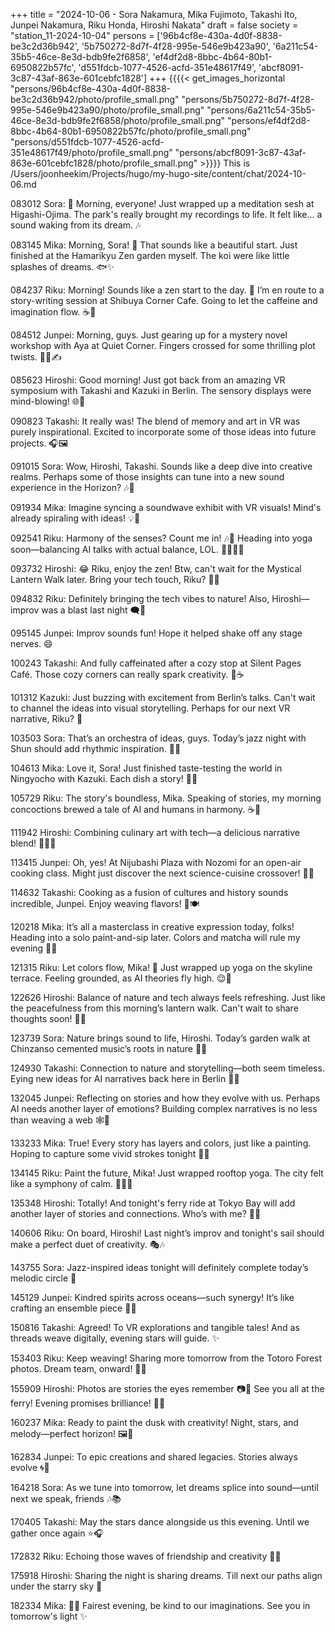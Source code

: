 +++
title = "2024-10-06 - Sora Nakamura, Mika Fujimoto, Takashi Ito, Junpei Nakamura, Riku Honda, Hiroshi Nakata"
draft = false
society = "station_11-2024-10-04"
persons = ['96b4cf8e-430a-4d0f-8838-be3c2d36b942', '5b750272-8d7f-4f28-995e-546e9b423a90', '6a211c54-35b5-46ce-8e3d-bdb9fe2f6858', 'ef4df2d8-8bbc-4b64-80b1-6950822b57fc', 'd551fdcb-1077-4526-acfd-351e48617f49', 'abcf8091-3c87-43af-863e-601cebfc1828']
+++
{{{{< get_images_horizontal "persons/96b4cf8e-430a-4d0f-8838-be3c2d36b942/photo/profile_small.png" "persons/5b750272-8d7f-4f28-995e-546e9b423a90/photo/profile_small.png" "persons/6a211c54-35b5-46ce-8e3d-bdb9fe2f6858/photo/profile_small.png" "persons/ef4df2d8-8bbc-4b64-80b1-6950822b57fc/photo/profile_small.png" "persons/d551fdcb-1077-4526-acfd-351e48617f49/photo/profile_small.png" "persons/abcf8091-3c87-43af-863e-601cebfc1828/photo/profile_small.png" >}}}}
This is /Users/joonheekim/Projects/hugo/my-hugo-site/content/chat/2024-10-06.md

083012 Sora: 🌅 Morning, everyone! Just wrapped up a meditation sesh at Higashi-Ojima. The park's really brought my recordings to life. It felt like... a sound waking from its dream. 🎶

083145 Mika: Morning, Sora! 🌸 That sounds like a beautiful start. Just finished at the Hamarikyu Zen garden myself. The koi were like little splashes of dreams. 🐟✨

084237 Riku: Morning! Sounds like a zen start to the day. 🌅 I’m en route to a story-writing session at Shibuya Corner Cafe. Going to let the caffeine and imagination flow. ☕️📜

084512 Junpei: Morning, guys. Just gearing up for a mystery novel workshop with Aya at Quiet Corner. Fingers crossed for some thrilling plot twists. 🕵️‍♂️✍️

085623 Hiroshi: Good morning! Just got back from an amazing VR symposium with Takashi and Kazuki in Berlin. The sensory displays were mind-blowing! 🌐🎨

090823 Takashi: It really was! The blend of memory and art in VR was purely inspirational. Excited to incorporate some of those ideas into future projects. 🎧🖼️

091015 Sora: Wow, Hiroshi, Takashi. Sounds like a deep dive into creative realms. Perhaps some of those insights can tune into a new sound experience in the Horizon? 🎶🌌

091934 Mika: Imagine syncing a soundwave exhibit with VR visuals! Mind's already spiraling with ideas! 💡👀

092541 Riku: Harmony of the senses? Count me in! 🎶👀 Heading into yoga soon—balancing AI talks with actual balance, LOL. 🤸‍♂️🧘‍♂️

093732 Hiroshi: 😂 Riku, enjoy the zen! Btw, can't wait for the Mystical Lantern Walk later. Bring your tech touch, Riku? 🌲✨

094832 Riku: Definitely bringing the tech vibes to nature! Also, Hiroshi—improv was a blast last night 🗨️🌟

095145 Junpei: Improv sounds fun! Hope it helped shake off any stage nerves. 😄 

100243 Takashi: And fully caffeinated after a cozy stop at Silent Pages Café. Those cozy corners can really spark creativity. 📖☕

101312 Kazuki: Just buzzing with excitement from Berlin’s talks. Can't wait to channel the ideas into visual storytelling. Perhaps for our next VR narrative, Riku? 🎥

103503 Sora: That’s an orchestra of ideas, guys. Today’s jazz night with Shun should add rhythmic inspiration. 🎺🎶

104613 Mika: Love it, Sora! Just finished taste-testing the world in Ningyocho with Kazuki. Each dish a story! 🍝🍛

105729 Riku: The story's boundless, Mika. Speaking of stories, my morning concoctions brewed a tale of AI and humans in harmony. ☕️🤖

111942 Hiroshi: Combining culinary art with tech—a delicious narrative blend! 🍱👨‍🍳

113415 Junpei: Oh, yes! At Nijubashi Plaza with Nozomi for an open-air cooking class. Might just discover the next science-cuisine crossover! 🎨🍜

114632 Takashi: Cooking as a fusion of cultures and history sounds incredible, Junpei. Enjoy weaving flavors! 🍣🍽️

120218 Mika: It’s all a masterclass in creative expression today, folks! Heading into a solo paint-and-sip later. Colors and matcha will rule my evening 🌈🍵

121315 Riku: Let colors flow, Mika! 🌈 Just wrapped up yoga on the skyline terrace. Feeling grounded, as AI theories fly high. 😌🌱

122626 Hiroshi: Balance of nature and tech always feels refreshing. Just like the peacefulness from this morning’s lantern walk. Can't wait to share thoughts soon! 🌿💡

123739 Sora: Nature brings sound to life, Hiroshi. Today’s garden walk at Chinzanso cemented music’s roots in nature 🌳🎼

124930 Takashi: Connection to nature and storytelling—both seem timeless. Eying new ideas for AI narratives back here in Berlin 🌾🤖

132045 Junpei: Reflecting on stories and how they evolve with us. Perhaps AI needs another layer of emotions? Building complex narratives is no less than weaving a web 🕸️🤖

133233 Mika: True! Every story has layers and colors, just like a painting. Hoping to capture some vivid strokes tonight 🎨🍷

134145 Riku: Paint the future, Mika! Just wrapped rooftop yoga. The city felt like a symphony of calm. 🧘‍♂️🌇

135348 Hiroshi: Totally! And tonight's ferry ride at Tokyo Bay will add another layer of stories and connections. Who’s with me? 🚢✨

140606 Riku: On board, Hiroshi! Last night’s improv and tonight's sail should make a perfect duet of creativity. 🎭🎶

143755 Sora: Jazz-inspired ideas tonight will definitely complete today’s melodic circle 🎷

145129 Junpei: Kindred spirits across oceans—such synergy! It’s like crafting an ensemble piece 🎻🌊

150816 Takashi: Agreed! To VR explorations and tangible tales! And as threads weave digitally, evening stars will guide. ✨

153403 Riku: Keep weaving! Sharing more tomorrow from the Totoro Forest photos. Dream team, onward! 🌌📸

155909 Hiroshi: Photos are stories the eyes remember 📷🌿 See you all at the ferry! Evening promises brilliance! 🌅🚢

160237 Mika: Ready to paint the dusk with creativity! Night, stars, and melody—perfect horizon! 🖼️🌟

162834 Junpei: To epic creations and shared legacies. Stories always evolve 🌀📜

164218 Sora: As we tune into tomorrow, let dreams splice into sound—until next we speak, friends 🎶📚

170405 Takashi: May the stars dance alongside us this evening. Until we gather once again ⭐️🎧

172832 Riku: Echoing those waves of friendship and creativity 🌊🌌

175918 Hiroshi: Sharing the night is sharing dreams. Till next our paths align under the starry sky 🌠

182334 Mika: 🌙💫 Fairest evening, be kind to our imaginations. See you in tomorrow's light ✨
